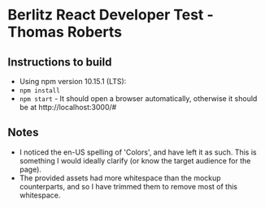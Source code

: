 # Berlitz React Developer Test - Thomas Roberts



## Instructions to build

* Using npm version 10.15.1 (LTS):
* `npm install`
* `npm start` - It should open a browser automatically, otherwise it should be at http://localhost:3000/#

## Notes

* I noticed the en-US spelling of 'Colors', and have left it as such. This is something I would ideally clarify (or know the target audience for the page).
* The provided assets had more whitespace than the mockup counterparts, and so I have trimmed them to remove most of this whitespace.